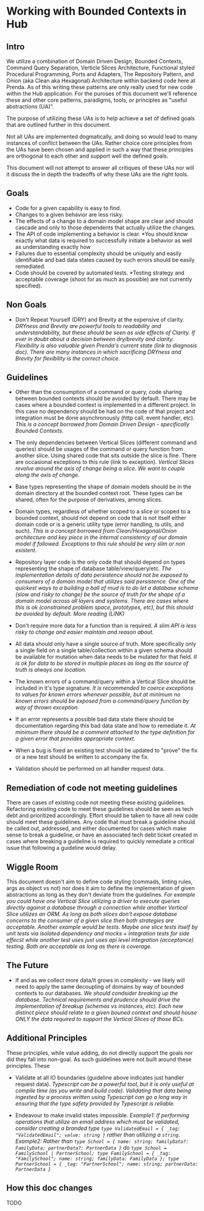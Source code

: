 # Working with Bounded Contexts in Hub

## Intro
We utilize a combination of Domain Driven Design, Bounded Contexts, Command Query Separation, Verticle Slices Architecture, Functional styled Procedural Programming, Ports and Adapters, The Repository Pattern, and Onion (aka Clean aka Hexagonal) Architecture within backend code here at Prenda. As of this writing these patterns are only really used for new code within the Hub application. For the puroses of this document we'll reference these and other core patterns, paradigms, tools, or principles as "useful abstractions (UA)". 

The purpose of utilizing these UAs is to help achieve a set of defined goals that are outlined further in this document.

Not all UAs are implemented dogmatically, and doing so would lead to many instances of conflict between the UAs. Rather choice core principles from the UAs have been chosen and applied in such a way that these principles are orthogonal to each other and support well the defined goals.

This document will not attempt to answer all critiques of these UAs nor will it discuss the in depth the tradeoffs of why these UAs are the right tools.

## Goals
- Code for a given capability is easy to find.
- Changes to a given behavior are less risky.
- The effects of a change to a domain model shape are clear and should cascade and only to those dependents that actually utilize the changes.
- The API of code implementing a behavior is clear. *You should know exactly what data is required to successfully initiate a behavior as well as understanding exactly how 
- Failures due to essential complexity should be uniquely and easily identifiable and bad data states caused by such errors should be easily remediated.
- Code should be covered by automated tests. *Testing strategy and acceptable coverage (shoot for as much as possible) are not currently specified).

## Non Goals
- Don't Repeat Yourself (DRY) and Brevity at the expensive of clarity. *DRYness and Brevity are powerful tools to readability and understandability, but these should be seen as side effects of Clarity. If ever in doubt about a decision between dry/brevity and clarity. Flexibility is also valuable given Prenda's current state (link to diagnosis doc). There are many instances in which sacrificing DRYness and Brevity for flexibility is the correct choice.*

## Guidelines
- Other than the consumption of a command or query, code sharing between bounded contexts should be avoided by default. There may be cases where a bounded context is implemented in a different project. In this case no dependency should be had on the code of that project and integration must be done asynchronously (http call, event handler, etc).  *This is a concept borrowed from Domain Driven Design - specifically Bounded Contexts.*

- The only dependencies between Vertical Slices (different command and queries) should be usages of the command or query function from another slice. Using shared code that sits outside the slice is fine. There are occasional exceptions to this rule (link to exception). *Vertical Slices revolve around the axis of change being a slice. We want to couple along the axis of change.*

- Base types representing the shape of domain models should be in the domain directory at the bounded context root. These types can be shared, often for the purpose of derivatives, among slices.

- Domain types, regardless of whether scoped to a slice or scoped to a bounded context, should not depend on code that is not itself either domain code or is a generic utility type (error handling, ts utils, and such). *This is a concept borrowed from Clean/Hexagonal/Onion architecture and key piece in the internal consistency of our domain model if followed. Exceptions to this rule should be very slim or non existent.*

- Repository layer code is the only code that should depend on types representing the shape of database table/view/query/etc. *The implementation details of data persistence should not be exposed to consumers of a domain model that utilizes said persistence. One of the quickest ways to a building a ball of mud is to do let a database schema (slow and risky to change) be the source of truth for the shape of a domain model across all layers and systems. There are cases where this is ok (constrained problem space, prototypes, etc), but this should be avoided by default. More reading (LINK)*

- Don't require more data for a function than is required. *A slim API is less risky to change and easier maintain and reason about.*

- All data should only have a single source of truth. More specifically only a single field on a single table/collection within a given schema should be available for mutation when data needs to be mutated for that field. *It is ok for data to be stored in multiple places as long as the source of truth is always one location.*

- The known errors of a command/query within a Vertical Slice should be included in it's type signature. *It is recommended to coerce exceptions to values for known errors whenever possible, but at minimum no known errors should be exposed from a command/query function by way of thrown exception.*

- If an error represents a possible bad data state there should be documentation regarding this bad data state and how to remediate it. *At minimum there should be a comment attached to the type definition for a given error that provides appropriate context.*

- When a bug is fixed an existing test should be updated to "prove" the fix or a new test should be written to accompany the fix.

- Validation should be performed on all handler request data.

## Remediation of code not meeting guidelines
There are cases of existing code not meeting these existing guidelines. Refactoring existing code to meet these guidelines should be seen as tech debt and prioritized accordingly. Effort should be taken to have all new code should meet these guidelines. Any code that must break a guideline should be called out, addressed, and either documented for cases which make sense to break a guideline, or have an associated tech debt ticket created in cases where breaking a guideline is required to quickly remediate a critical issue that following a guideline would delay.

## Wiggle Room
This document doesn't aim to define code styling (commads, linting rules, args as object vs not) nor does it aim to define the implementation of given abstractions as long as they don't deviate from the guidelines. *For example you could have one Vertical Slice utilizing a driver to execute queries directly against a database through a connection while another Vertical Slice utilizes an ORM. As long as both slices don't expose database concerns to the consumer of a given slice then both strategies are acceptable. Another example would be tests. Maybe one slice tests itself by unit tests via isolated dependency and mocks + integration tests for side effecst while another test uses just uses api level integration (acceptance) testing. Both are acceptable as long as there is coverage.*

## The Future
- If and as we collect more data/it grows in complexity - we likely will need to apply the same decoupling of domains by way of bounded contexts to our databases. *We should condsider breaking up the database. Technical requirements and prudence should drive the implementation of breakup (schemas vs instances, etc). Each new distinct piece should relate to a given bouned context and should house ONLY the data required to support the Vertical Slices of those BCs.*

## Additional Principles
These principles, while value adding, do not directly support the goals nor did they fall into non-goal. As such guidelines were not built around these principles. These 

- Validate at all IO boundaries (guideline above indicates just handler request data). *Typescript can be a powerful tool, but it is only useful at compile time (as you write and build code). Validating that data being ingested by a process written using Typescript can go a long way in ensuring that the type safety provided by Typescript is reliable.*

- Endeavour to make invalid states impossible. *Example1: If performing operations that utilize an email address which must be validated, consider creating a branded type `type ValidatedEmail = { _tag: "ValidatedEmail"; value: string }` rather than utilizing a `string`. Example2: Rather than `type School = { name: string; familyData?: FamilyData; partnerData?: PartnerData }` do `type School = FamilySchool | PartnerSchool; type FamilySchool = { _tag: "FamilySchool"; name: string; familyData: FamilyData }; type PartnerSchool = { _tag: "PartnerSchool"; name: string; partnerData: PartnerData }`*

## How this doc changes
TODO